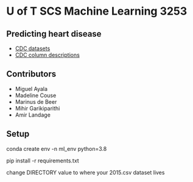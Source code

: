 # U of T SCS Machine Learning 3253

## Predicting heart disease

- [CDC datasets](https://www.kaggle.com/datasets/cdc/behavioral-risk-factor-surveillance-system)
- [CDC column descriptions](https://www.cdc.gov/brfss/annual_data/2015/pdf/codebook15_llcp.pdf)

## Contributors
- Miguel Ayala
- Madeline Couse
- Marinus de Beer
- Mihir Garikiparithi
- Amir Landage

## Setup
conda create env -n ml_env python=3.8

pip install -r requirements.txt

change DIRECTORY value to where your 2015.csv dataset lives
